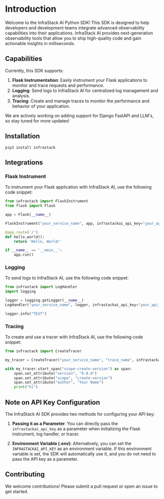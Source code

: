# Introduction

Welcome to the InfraStack AI Python SDK! This SDK is designed to help developers and development teams integrate advanced observability capabilities into their applications. InfraStack AI provides next-generation observability tools that allow you to ship high-quality code and gain actionable insights in milliseconds.

## Capabilities

Currently, this SDK supports:

1. **Flask Instrumentation**: Easily instrument your Flask applications to monitor and trace requests and performance.
2. **Logging**: Send logs to InfraStack AI for centralized log management and analysis.
3. **Tracing**: Create and manage traces to monitor the performance and behavior of your application.

We are actively working on adding support for Django FastAPI and LLM's, so stay tuned for more updates!

## Installation

```console
pip3 install infrastack
```


## Integrations

### Flask Instrument

To instrument your Flask application with InfraStack AI, use the following code snippet:

```python
from infrastack import FlaskInstrument
from flask import Flask

app = Flask(__name__)

FlaskInstrument("your_service_name", app, infrastackai_api_key="your_api_key")

@app.route('/')
def hello_world():
    return 'Hello, World!'

if __name__ == '__main__':
    app.run()
```

### Logging

To send logs to InfraStack AI, use the following code snippet:

```python
from infrastack import LogHandler
import logging

logger = logging.getLogger(__name__)
LogHandler("your_service_name", logger, infrastackai_api_key="your_api_key")

logger.info("TEST")
```

### Tracing

To create and use a tracer with InfraStack AI, use the following code snippet:

```python
from infrastack import CreateTracer

my_tracer = CreateTracer("your_service_name", "trace_name", infrastackai_api_key="your_api_key")

with my_tracer.start_span("scope-create-version") as span:
    span.set_attribute("version", "0.0.0")
    span.set_attribute("scope", "create-version")
    span.set_attribute("author", "Your Name")
    print("hi")
```



## Note on API Key Configuration

The InfraStack AI SDK provides two methods for configuring your API key:

1. **Passing it as a Parameter**: You can directly pass the `infrastackai_api_key` as a parameter when initializing the Flask instrument, log handler, or tracer.

2. **Environment Variable (.env)**: Alternatively, you can set the `INFRASTACKAI_API_KEY` as an environment variable. If this environment variable is set, the SDK will automatically use it, and you do not need to pass the API key as a parameter.



## Contributing

We welcome contributions! Please submit a pull request or open an issue to get started.